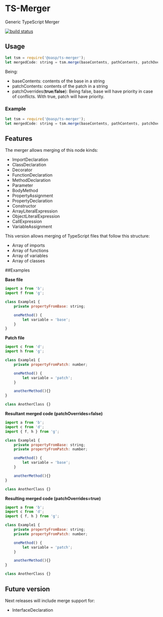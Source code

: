 # TS-Merger
Generic TypeScript Merger

[![build status](https://travis-ci.org/oasp/ts-merger.svg?branch=master)](https://travis-ci.org/oasp/ts-merger)

## Usage

```javascript
let tsm = require('@oasp/ts-merger');
let mergedCode: string = tsm.merge(baseContents, pathContents, patchOverrides);
```

Being:
- baseContents: contents of the base in a string
- patchContents: contents of the patch in a string
- patchOverrides(**true**/**false**): Being false, base will have priority in case of conflicts. With true, patch will have priority.  

### Example
```javascript
let tsm = require('@oasp/ts-merger');
let mergedCode: string = tsm.merge(baseContents, pathContents, patchOverrides);
```

## Features

The merger allows merging of this node kinds:

- ImportDeclaration
- ClassDeclaration
- Decorator
- FunctionDeclaration
- MethodDeclaration
- Parameter
- BodyMethod
- PropertyAssignment
- PropertyDeclaration
- Constructor
- ArrayLiteralExpression
- ObjectLiteralExpression
- CallExpression
- VariableAssignment

This version allows merging of TypeScript files that follow this structure:

- Array of imports
- Array of functions
- Array of variables
- Array of classes

##Examples

**Base file**
```javascript
import a from 'b';
import f from 'g';

class Example1 {
    private propertyFromBase: string;

    oneMethod() {
        let variable = 'base';
    }
}
```

**Patch file**

```javascript
import c from 'd';
import h from 'g';

class Example1 {
    private propertyFromPatch: number;

    oneMethod() {
        let variable = 'patch';
    }

    anotherMethod(){}
}

class AnotherClass {}
```
**Resultant merged code (patchOverrides=false)**

```javascript
import a from 'b';
import c from 'd';
import { f, h } from 'g';

class Example1 {
    private propertyFromBase: string;
    private propertyFromPatch: number;

    oneMethod() {
        let variable = 'base';
    }

    anotherMethod(){}
}

class AnotherClass {}
```

**Resulting merged code (patchOverrides=true)**

```javascript
import a from 'b';
import c from 'd';
import { f, h } from 'g';

class Example1 {
    private propertyFromBase: string;
    private propertyFromPatch: number;

    oneMethod() {
        let variable = 'patch';
    }

    anotherMethod(){}
}

class AnotherClass {}
```

## Future version

Next releases will include merge support for:

- InterfaceDeclaration
